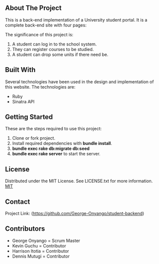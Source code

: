 ## About The Project
This is a back-end implementation of a University student portal. It is a complete back-end site with four pages: 


The significance of this project is:
1. A student can log in to the school system.
2. They can register courses to be studied.
3. A student can drop some units if there need be.


## Built With
Several technologies have been used in the design and implementation of this website. 
The technologies are:
- Ruby
- Sinatra API


## Getting Started
These are the steps required to use this project:
1. Clone or fork project.
2. Install required dependencies with **bundle install**.
3. **bundle exec rake db:migrate db:seed**  
4. **bundle exec rake server** to start the server.


## License
Distributed under the MIT License. See LICENSE.txt for more information.
[MIT](https://choosealicense.com/licenses/mit/)

## Contact
Project Link: (https://github.com/George-Onyango/student-backend)

## Contributors
- George Onyango = Scrum Master
- Kevin Guchu = Contributor
- Harrison Itotia = Contributor
- Dennis Mutugi = Contributor